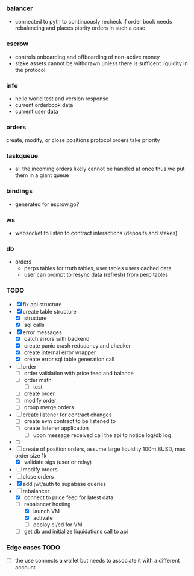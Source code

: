 ### balancer
- connected to pyth to continuously recheck if order book needs rebalancing and places piority orders in such a case


### escrow
- controls onboarding and offboarding of non-active money
- stake assets cannot be withdrawn unless there is sufficent liquidity in the protocol


### info
- hello world test and version response
- current orderbook data
- current user data


### orders
create, modify, or close positions
protocol orders take priority


### taskqueue
- all the incoming orders likely cannot be handled at once thus we put them in a giant queue


### bindings
- generated for escrow.go?

### ws
- websocket to listen to contract interactions (deposits and stakes)

### db
- orders
  - perps tables for truth tables, user tables users cached data
  - user can prompt to resync data (refresh) from perp tables


### TODO
- [x] fix api structure
- [x] create table structure
  - [x] structure
  - [x] sql calls
- [x] error messages
  - [x] catch errors with backend
  - [x] create panic crash redudancy and checker
  - [x] create internal error wrapper
  - [x] create error sql table generation call
- [ ] order
  - [ ] order validation with price feed and balance
  - [ ] order math
    - [ ] test
  - [ ] create order
  - [ ] modify order
  - [ ] group merge orders
- [ ] create listener for contract changes
  - [ ] create evm contract to be listened to
  - [ ] create listener application
    - [ ] upon message received call the api to notice log/db log
- [ ]
- [ ] create of position orders, assume large liquidity 100m BUSD, max order size 1k
  - [x] validate sigs (user or relay)
- [ ] modify orders
- [ ] close orders
- [x] add jwt/auth to supabase queries
- [ ] rebalancer
  - [x] connect to price feed for latest data
  - [ ] rebalancer hosting
    - [x] launch VM
    - [x] activate
    - [ ] deploy ci/cd for VM
  - [ ] get db and initialize liquidations call to api

### Edge cases TODO
- [ ] the use connects a wallet but needs to associate it with a different account